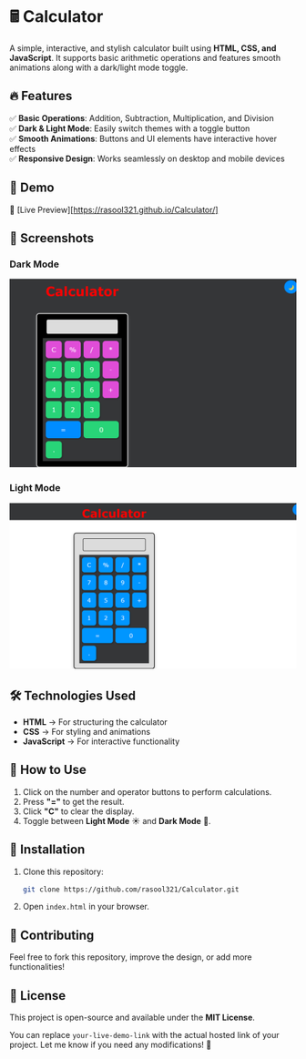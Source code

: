 # 🖩 Calculator  

A simple, interactive, and stylish calculator built using **HTML, CSS, and JavaScript**. It supports basic arithmetic operations and features smooth animations along with a dark/light mode toggle.  

## 🔥 Features  
✅ **Basic Operations**: Addition, Subtraction, Multiplication, and Division  
✅ **Dark & Light Mode**: Easily switch themes with a toggle button  
✅ **Smooth Animations**: Buttons and UI elements have interactive hover effects  
✅ **Responsive Design**: Works seamlessly on desktop and mobile devices  

## 🎥 Demo  
🔗 [Live Preview][https://rasool321.github.io/Calculator/]  

## 📸 Screenshots  
### **Dark Mode**  
![Dark Mode Screenshot](screenshots/dark.png)  

### **Light Mode**  
![Light Mode Screenshot](screenshots/white.png)  

## 🛠️ Technologies Used  
- **HTML** → For structuring the calculator  
- **CSS** → For styling and animations  
- **JavaScript** → For interactive functionality  

## 🚀 How to Use  
1. Click on the number and operator buttons to perform calculations.  
2. Press **"="** to get the result.  
3. Click **"C"** to clear the display.  
4. Toggle between **Light Mode** ☀️ and **Dark Mode** 🌙.  

## 📂 Installation  
1. Clone this repository:  
   ```bash
   git clone https://github.com/rasool321/Calculator.git
   ```
2. Open `index.html` in your browser.  

## 🤝 Contributing  
Feel free to fork this repository, improve the design, or add more functionalities!  

## 📜 License  
This project is open-source and available under the **MIT License**.  


You can replace `your-live-demo-link` with the actual hosted link of your project. Let me know if you need any modifications! 🚀
